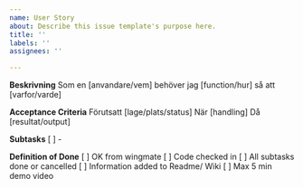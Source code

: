 ```yaml
---
name: User Story
about: Describe this issue template's purpose here.
title: ''
labels: ''
assignees: ''

---
```


**Beskrivning**
Som en [anvandare/vem] behöver jag [function/hur] så att [varfor/varde]

**Acceptance Criteria**
Förutsatt [lage/plats/status]
När [handling]
Då [resultat/output]

**Subtasks**
[ ] -

**Definition of Done**
[ ] OK from wingmate
[ ] Code checked in
[ ] All subtasks done or cancelled
[ ] Information added to Readme/ Wiki
[ ] Max 5 min demo video

